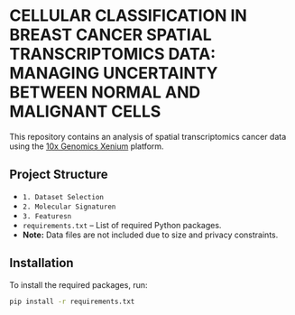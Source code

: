 # CELLULAR CLASSIFICATION IN BREAST CANCER SPATIAL TRANSCRIPTOMICS DATA: MANAGING UNCERTAINTY BETWEEN NORMAL AND MALIGNANT CELLS

This repository contains an analysis of spatial transcriptomics cancer data using the [10x Genomics Xenium](https://www.10xgenomics.com/products/xenium) platform.

## Project Structure

- `1. Dataset Selection` 
- `2. Molecular Signaturen` 
- `3. Featuresn`
- `requirements.txt` – List of required Python packages.
- **Note:** Data files are not included due to size and privacy constraints.

## Installation

To install the required packages, run:

```bash
pip install -r requirements.txt
```
